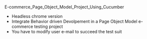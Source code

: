 E-commerce_Page_Object_Model_Project_Using_Cucumber

* Headless chrome version
* Integrate Behavior driven Devolpement in a Page Object Model e-commerce testing project 
* You have to modify user e-mail to succeed the test suit
